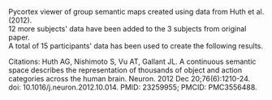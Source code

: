 Pycortex viewer of group semantic maps created using data from Huth et al. (2012). \
12 more subjects' data have been added to the 3 subjects from original paper. \
A total of 15 participants' data has been used to create the following results.

Citations: 
Huth AG, Nishimoto S, Vu AT, Gallant JL. A continuous semantic space describes the representation of thousands of object and action categories across the human brain. Neuron. 2012 Dec 20;76(6):1210-24. doi: 10.1016/j.neuron.2012.10.014. PMID: 23259955; PMCID: PMC3556488.
